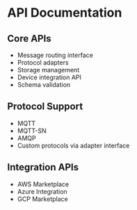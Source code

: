 # API Documentation

## Core APIs
- Message routing interface
- Protocol adapters
- Storage management
- Device integration API
- Schema validation

## Protocol Support
- MQTT
- MQTT-SN
- AMQP
- Custom protocols via adapter interface

## Integration APIs
- AWS Marketplace
- Azure Integration
- GCP Marketplace
